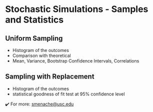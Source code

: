 # Stochastic Simulations - Samples and Statistics

## Uniform Sampling
   - Histogram of the outcomes
   - Comparison with theoretical
   - Mean, Variance, Bootstrap Confidence Intervals, Correlations
   
## Sampling with Replacement
  - Histogram of the outcomes
  - statistical goodness of fit test at 95% confidence level
  
  
:heavy_check_mark: For more: smenache@usc.edu
